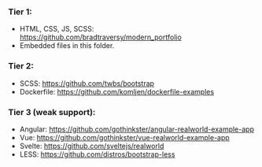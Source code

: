 ### Tier 1: 

* HTML, CSS, JS, SCSS: https://github.com/bradtraversy/modern_portfolio
* Embedded files in this folder.

### Tier 2:

* SCSS: https://github.com/twbs/bootstrap  
* Dockerfile: https://github.com/komljen/dockerfile-examples

### Tier 3 (weak support):

* Angular: https://github.com/gothinkster/angular-realworld-example-app  
* Vue: https://github.com/gothinkster/vue-realworld-example-app  
* Svelte: https://github.com/sveltejs/realworld
* LESS: https://github.com/distros/bootstrap-less  